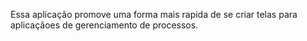 Essa aplicação promove uma forma mais rapida de se criar telas para aplicaçãoes de gerenciamento de processos.
